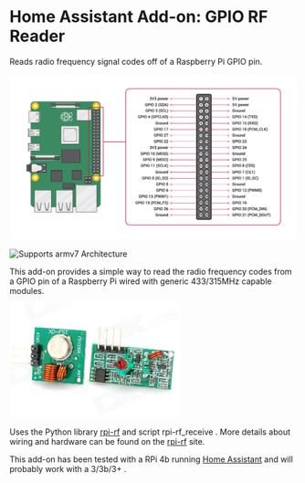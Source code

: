 # Home Assistant Add-on: GPIO RF Reader

Reads radio frequency signal codes off of a Raspberry Pi GPIO pin.

![GPIO pin layout][gpio-pins]

![Supports armv7 Architecture][armv7-shield]

This add-on provides a simple way to read the radio frequency codes from a GPIO pin of a Raspberry Pi wired with generic 433/315MHz capable modules.

![RF hardware][rf-hardware]

Uses the Python library [rpi-rf] and script rpi-rf_receive .  More details about wiring and hardware can be found on the [rpi-rf] site.

This add-on has been tested with a RPi 4b running [Home Assistant] and will probably work with a 3/3b/3+ .

[armv7-shield]: https://img.shields.io/badge/armv7-yes-green.svg
[rpi-rf]: https://pypi.org/project/rpi-rf/
[gpio-pins]: /GPIO.png
[rf-hardware]: /rf-boards.png
[Home Assistant]: https://www.home-assistant.io
